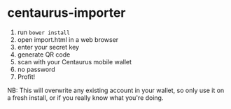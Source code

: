 # centaurus-importer

1. run `bower install`
2. open import.html in a web browser
3. enter your secret key
4. generate QR code
5. scan with your Centaurus mobile wallet
6. no password
7. Profit!

NB: This will overwrite any existing account in your wallet, so only use it on a fresh install, or if you really know what you're doing.
